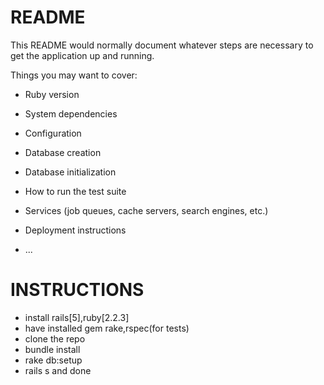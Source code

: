 # README

This README would normally document whatever steps are necessary to get the
application up and running.

Things you may want to cover:

* Ruby version

* System dependencies

* Configuration

* Database creation

* Database initialization

* How to run the test suite

* Services (job queues, cache servers, search engines, etc.)

* Deployment instructions

* ...

# INSTRUCTIONS
* install rails[5],ruby[2.2.3] 
* have installed gem rake,rspec(for tests)
* clone the repo
* bundle install
* rake db:setup
* rails s and done
